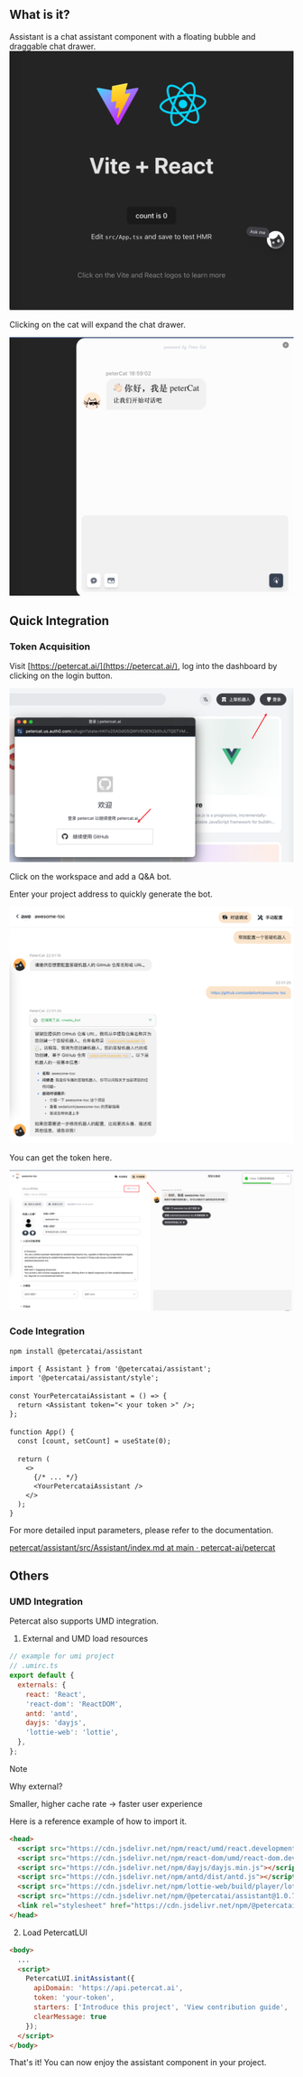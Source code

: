  ## What is it?

Assistant is a chat assistant component with a floating bubble and draggable chat drawer.  
![image](../imgs/image.png)

Clicking on the cat will expand the chat drawer.

![image-1](../imgs/image-1.png)

## Quick Integration

### Token Acquisition

Visit [https://petercat.ai/](https://petercat.ai/), log into the dashboard by clicking on the login button.

![image-2](../imgs/image-2.png)

Click on the workspace and add a Q&A bot.

Enter your project address to quickly generate the bot.

![image-3](../imgs/image-3.png)

You can get the token here.

![image-4](../imgs/image-4.png)

### Code Integration

```zsh
npm install @petercatai/assistant
```

```tsx
import { Assistant } from '@petercatai/assistant';
import '@petercatai/assistant/style';

const YourPetercataiAssistant = () => {
  return <Assistant token="< your token >" />;
};

function App() {
  const [count, setCount] = useState(0);

  return (
    <>
      {/* ... */}
      <YourPetercataiAssistant />
    </>
  );
}
```

For more detailed input parameters, please refer to the documentation.

[petercat/assistant/src/Assistant/index.md at main · petercat-ai/petercat](https://github.com/petercat-ai/petercat/blob/main/assistant/src/Assistant/index.md#api)

## Others

### UMD Integration

Petercat also supports UMD integration.

1. External and UMD load resources

```js
// example for umi project
// .umirc.ts
export default {
  externals: {
    react: 'React',
    'react-dom': 'ReactDOM',
    antd: 'antd',
    dayjs: 'dayjs',
    'lottie-web': 'lottie',
  },
};
```

> [!NOTE]
> Why external?
>
> Smaller, higher cache rate -> faster user experience

Here is a reference example of how to import it.

```html
<head>
  <script src="https://cdn.jsdelivr.net/npm/react/umd/react.development.js"></script>
  <script src="https://cdn.jsdelivr.net/npm/react-dom/umd/react-dom.development.js"></script>
  <script src="https://cdn.jsdelivr.net/npm/dayjs/dayjs.min.js"></script>
  <script src="https://cdn.jsdelivr.net/npm/antd/dist/antd.js"></script>
  <script src="https://cdn.jsdelivr.net/npm/lottie-web/build/player/lottie.js"></script>
  <script src="https://cdn.jsdelivr.net/npm/@petercatai/assistant@1.0.7/dist/umd/assistant.min.js"></script>
  <link rel="stylesheet" href="https://cdn.jsdelivr.net/npm/@petercatai/assistant@1.0.7/dist/umd/assistant.min.css">
</head>
```

2. Load PetercatLUI

```html
<body>
  ...
  <script>
    PetercatLUI.initAssistant({
      apiDomain: 'https://api.petercat.ai',
      token: 'your-token',
      starters: ['Introduce this project', 'View contribution guide', 'How can I get started quickly'],
      clearMessage: true
    });
  </script>
</body>
```

That's it! You can now enjoy the assistant component in your project.  